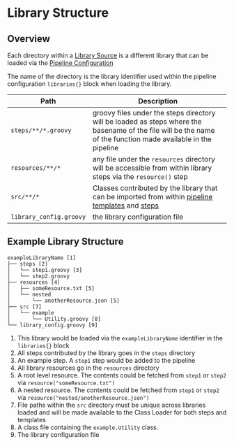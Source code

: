 # Library Structure

## Overview

Each directory within a [Library Source](/docs/concepts/library-development/library-source.md) is a different library that can be loaded via the [Pipeline Configuration](../pipeline-configuration/overview.md)

The name of the directory is the library identifier used within the pipeline configuration `libraries{}` block when loading the library.

| Path                    | Description                                                                                                                                                   |
|-------------------------|---------------------------------------------------------------------------------------------------------------------------------------------------------------|
| `steps/**/*.groovy`     | groovy files under the steps directory will be loaded as steps where the basename of the file will be the name of the function made available in the pipeline |
| `resources/**/*`        | any file under the `resources` directory will be accessible from within library steps via the `resource()` step                                               |
| `src/**/*`              | Classes contributed by the library that can be imported from within [pipeline templates](../pipeline-templates/overview.md) and [steps](library-steps.md)              |
| `library_config.groovy` | the library configuration file                                                                                                                                |

## Example Library Structure

```text
exampleLibraryName [1]
├── steps [2]
│   └── step1.groovy [3]
│   └── step2.groovy
├── resources [4]
│   ├── someResource.txt [5]
│   └── nested
│       └── anotherResource.json [5]
├── src [7]
│   └── example
│       └── Utility.groovy [8]
└── library_config.groovy [9]
```

1. This library would be loaded via the `exampleLibraryName` identifier in the `libraries{}` block
2. All steps contributed by the library goes in the `steps` directory
3. An example step. A `step1` step would be added to the pipeline
4. All library resources go in the `resources` directory
5. A root level resource. The contents could be fetched from `step1` or `step2` via `resource("someResource.txt")`
6. A nested resource. The contents could be fetched from `step1` or `step2` via `resource("nested/anotherResource.json")`
7. File paths within the `src` directory must be unique across libraries loaded and will be made available to the Class Loader for both steps and templates
8. A class file containing the `example.Utility` class.
9. The library configuration file
